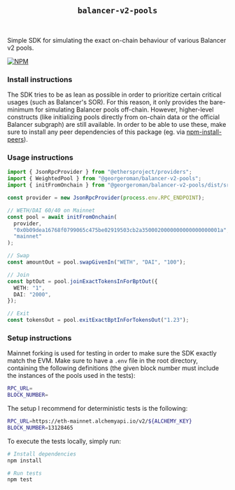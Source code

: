 <div align="center">
  <h2><code>balancer-v2-pools</code></h2>
</div>

<br/>

Simple SDK for simulating the exact on-chain behaviour of various Balancer v2 pools.

[![NPM](https://nodei.co/npm/@georgeroman/balancer-v2-pools.png?mini=true)](https://www.npmjs.com/package/@georgeroman/balancer-v2-pools)

### Install instructions

The SDK tries to be as lean as possible in order to prioritize certain critical usages (such as Balancer's SOR). For this reason, it only provides the bare-minimum for simulating Balancer pools off-chain. However, higher-level constructs (like initializing pools directly from on-chain data or the official Balancer subgraph) are still available. In order to be able to use these, make sure to install any peer dependencies of this package (eg. via [npm-install-peers](https://www.npmjs.com/package/npm-install-peers)).

### Usage instructions

```typescript
import { JsonRpcProvider } from "@ethersproject/providers";
import { WeightedPool } from "@georgeroman/balancer-v2-pools";
import { initFromOnchain } from "@georgeroman/balancer-v2-pools/dist/src/initializers/weighted";

const provider = new JsonRpcProvider(process.env.RPC_ENDPOINT);

// WETH/DAI 60/40 on Mainnet
const pool = await initFromOnchain(
  provider,
  "0x0b09dea16768f0799065c475be02919503cb2a3500020000000000000000001a",
  "mainnet"
);

// Swap
const amountOut = pool.swapGivenIn("WETH", "DAI", "100");

// Join
const bptOut = pool.joinExactTokensInForBptOut({
  WETH: "1",
  DAI: "2000",
});

// Exit
const tokensOut = pool.exitExactBptInForTokensOut("1.23");
```

### Setup instructions

Mainnet forking is used for testing in order to make sure the SDK exactly match the EVM. Make sure to have a `.env` file in the root directory, containing the following definitions (the given block number must include the instances of the pools used in the tests):

```bash
RPC_URL=
BLOCK_NUMBER=
```

The setup I recommend for deterministic tests is the following:

```bash
RPC_URL=https://eth-mainnet.alchemyapi.io/v2/${ALCHEMY_KEY}
BLOCK_NUMBER=13128465
```

To execute the tests locally, simply run:

```bash
# Install dependencies
npm install

# Run tests
npm test
```
